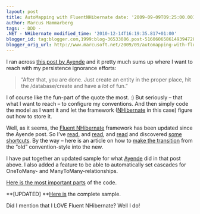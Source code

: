 ```yaml
---
layout: post
title: AutoMapping with FluentNHibernate date: '2009-09-09T09:25:00.001+02:00'
author: Marcus Hammarberg
tags: - DDD -
.NET - NHibernate modified_time: '2010-12-14T16:19:35.817+01:00'
blogger_id: tag:blogger.com,1999:blog-36533086.post-5160606586149394728
blogger_orig_url: http://www.marcusoft.net/2009/09/automapping-with-fluentnhibernate.html
---
```



I ran across <a
href="http://ayende.com/Blog/archive/2008/12/11/fluent-nhibernate.aspx"
target="_blank">this post by Ayende</a> and it pretty much sums up where
I want to reach with my persistence ignorance efforts:

> “After that, you are done. Just create an entity in the proper place,
> hit the /database/create and have a *lot* of fun.”

I of course like the fun-part of the quote the most. :) But seriously –
that what I want to reach – to configure my conventions. And then simply
code the model as I want it and let the framework
(<a href="https://www.hibernate.org/343.html"
target="_blank">NHibernate</a> in this case) figure out how to store it.

Well, as it seems, the
<a href="http://fluentnhibernate.org/" target="_blank">Fluent
NHibernate</a> framework has been updated since the Ayende post. So I’ve
<a href="http://wiki.fluentnhibernate.org/Auto_mapping"
target="_blank">read</a>, and
<a href="http://wiki.fluentnhibernate.org/Conventions"
target="_blank">read</a>, and
<a href="http://wiki.fluentnhibernate.org/Available_conventions"
target="_blank">read</a> and discovered
<a href="http://wiki.fluentnhibernate.org/Convention_shortcut"
target="_blank">some shortcuts</a>. By the way – here is an article on
how to <a
href="http://wiki.fluentnhibernate.org/show/ConvertingToNewStyleConventions"
target="_blank">make the transition</a> from the “old” convention-style
into the new.

I have put together an updated sample for what
<a href="http://www.ayende.com/" target="_blank">Ayende</a> did in that
post above. I also added a feature to be able to automatically set
cascades for OneToMany- and ManyToMany-relationships.

<a href="http://pastie.org/610731" target="_blank">Here is the most
important parts</a> of the code.

**\[UPDATED\]
**<a
href="http://dl.getdropbox.com/u/2408484/Marcusoft.FluentAutomapper.zip"
target="_blank">Here is</a> the complete sample.

Did I mention that I LOVE Fluent NHibernate? Well I do!
